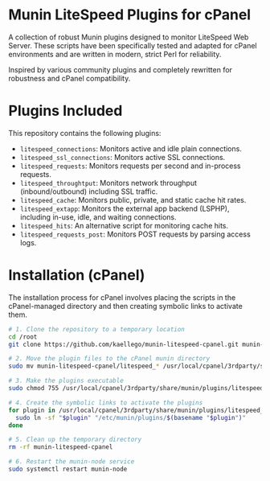 # Munin LiteSpeed Plugins for cPanel

A collection of robust Munin plugins designed to monitor LiteSpeed Web Server. These scripts have been specifically tested and adapted for cPanel environments and are written in modern, strict Perl for reliability.

Inspired by various community plugins and completely rewritten for robustness and cPanel compatibility.

# Plugins Included

This repository contains the following plugins:

- `litespeed_connections`: Monitors active and idle plain connections.
- `litespeed_ssl_connections`: Monitors active SSL connections.
- `litespeed_requests`: Monitors requests per second and in-process requests.
- `litespeed_throughtput`: Monitors network throughput (inbound/outbound) including SSL traffic.
- `litespeed_cache`: Monitors public, private, and static cache hit rates.
- `litespeed_extapp`: Monitors the external app backend (LSPHP), including in-use, idle, and waiting connections.
- `litespeed_hits`: An alternative script for monitoring cache hits.
- `litespeed_requests_post`: Monitors POST requests by parsing access logs.

# Installation (cPanel)

The installation process for cPanel involves placing the scripts in the cPanel-managed directory and then creating symbolic links to activate them.

```bash
# 1. Clone the repository to a temporary location
cd /root
git clone https://github.com/kaellego/munin-litespeed-cpanel.git munin-litespeed-cpanel

# 2. Move the plugin files to the cPanel munin directory
sudo mv munin-litespeed-cpanel/litespeed_* /usr/local/cpanel/3rdparty/share/munin/plugins/

# 3. Make the plugins executable
sudo chmod 755 /usr/local/cpanel/3rdparty/share/munin/plugins/litespeed_*

# 4. Create the symbolic links to activate the plugins
for plugin in /usr/local/cpanel/3rdparty/share/munin/plugins/litespeed_*; do
  sudo ln -sf "$plugin" "/etc/munin/plugins/$(basename "$plugin")"
done

# 5. Clean up the temporary directory
rm -rf munin-litespeed-cpanel

# 6. Restart the munin-node service
sudo systemctl restart munin-node
